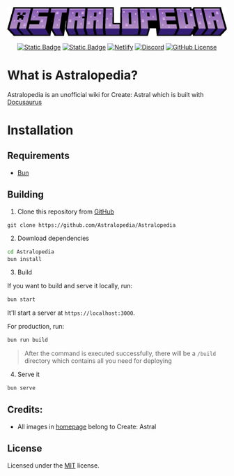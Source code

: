 <div align="center">
    <img src="./static/img/logo.png" alt="logo" />
</div>

<p align="center">
    <a href="CONTRIBUTING.md#pull-requests"><img alt="Static Badge" src="https://img.shields.io/badge/PRs-welcome-brightgreen?style=for-the-badge&label=PRs&labelColor=c382f0&color=ffffff"></a>
    <a href="https://github.com/prettier/prettier"><img alt="Static Badge" src="https://img.shields.io/badge/-Prettier-c382f0?style=for-the-badge&label=Code%20style&labelColor=c382f0&color=ffffff"></a>
    <a href="https://app.netlify.com/sites/astralopedia/deploys"><img alt="Netlify" src="https://img.shields.io/netlify/2f0592f0-a097-40cd-90e8-029cf5ba1a6f?style=for-the-badge&logo=netlify&logoColor=ffffff&label=Netlify&labelColor=c382f0&color=ffffff"></a>
    <a href="https://discord.gg/mNeHyuZdqm"><img alt="Discord" src="https://img.shields.io/discord/813762487253860373?style=for-the-badge&logo=discord&logoColor=ffffff&label=Discord&labelColor=c382f0&color=ffffff"></a>
    <a href="LICENSE"><img alt="GitHub License" src="https://img.shields.io/github/license/Astralopedia/Astralopedia?style=for-the-badge&label=License&labelColor=c382f0&color=ffffff"></a>
</p>

# What is Astralopedia?

Astralopedia is an unofficial wiki for Create: Astral which is built with
[Docusaurus](https://docusaurus.io/)

# Installation

## Requirements

-   [Bun](https://bun.sh/)

## Building

1. Clone this repository from
   [GitHub](https://github.com/Astralopedia/Astralopedia)

```shell
git clone https://github.com/Astralopedia/Astralopedia
```

2. Download dependencies

```bash
cd Astralopedia
bun install
```

3. Build

If you want to build and serve it locally, run:

```bash
bun start
```

It'll start a server at `https://localhost:3000`.

For production, run:

```bash
bun run build
```

> After the command is executed successfully, there will be a `/build` directory
> which contains all you need for deploying

4. Serve it

```bash
bun serve
```

## Credits:

-   All images in [homepage](https://astral.toby7002.dev/) belong to Create:
    Astral

## License

Licensed under the [MIT](./LICENSE) license.
